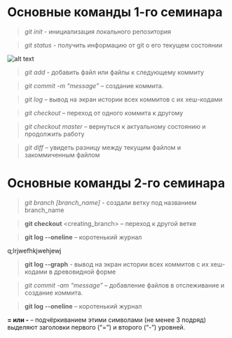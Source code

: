 # Основные команды 1-го семинара #

> *git init* - инициализация локального репозитория

> *git status* - получить информацию от git о его текущем состоянии

![alt text](https://avatars.mds.yandex.net/i?id=bcda46264a107dee9045dafc45ef118015982df2-8232950-images-thumbs&n=13)

> *git add* - добавить файл или файлы к следующему коммиту

> *git commit -m “message”* – создание коммита.

> *git log* – вывод на экран истории всех коммитов с их хеш-кодами

> *git checkout* – переход от одного коммита к другому

> *git checkout master* – вернуться к актуальному состоянию и продолжить работу

> *git diff* – увидеть разницу между текущим файлом и закоммиченным файлом
# Основные команды 2-го семинара

> *git branch [branch_name]* - создали ветку под названием branch_name

> **git checkout** <creating_branch> – переход к другой ветке

> **git log --oneline** – коротенький журнал

q;lrjwefhkjwehjewj

> **git log --graph** - вывод на экран истории всех коммитов с их хеш-кодами в древовидной форме




> *git commit -am “message”* – добавление файлов в отслеживание и       создание коммита.

> **git log --oneline** – коротенький журнал

**= или -** – подчёркиванием этими символами (не менее 3 подряд) выделяют заголовки  первого (“=”) и второго (“-”) уровней.
